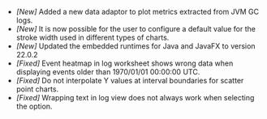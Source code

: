 * _[New]_ Added a new data adaptor to plot metrics extracted from JVM GC logs.  
* _[New]_ It is now possible for the user to configure a default value for the stroke width used in different types of charts.  
* _[New]_ Updated the embedded runtimes for Java and JavaFX to version 22.0.2  
* _[Fixed]_  Event heatmap in log worksheet shows wrong data when displaying events older than 1970/01/01 00:00:00 UTC.  
* _[Fixed]_ Do not interpolate Y values at interval boundaries for scatter point charts.  
* _[Fixed]_ Wrapping text in log view does not always work when selecting the option.  